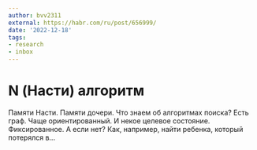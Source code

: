 ```yaml
---
author: bvv2311
external: https://habr.com/ru/post/656999/
date: '2022-12-18'
tags:
- research
- inbox
---
```


# N (Насти) алгоритм

Памяти Насти. Памяти дочери. Что знаем об алгоритмах поиска? Есть граф. Чаще ориентированный. И некое целевое состояние. Фиксированное. А если нет? Как, например, найти ребенка, который потерялся в...
